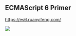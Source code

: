 ## ECMAScript 6 Primer

https://es6.ruanyifeng.com/

![](https://es6.ruanyifeng.com/images/cover-3rd.jpg)